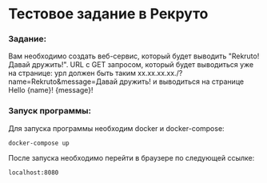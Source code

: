 # Тестовое задание в Рекруто
### Задание:
Вам необходимо создать веб-сервис, который будет выводить "Rekruto! Давай дружить!". 
URL с GET запросом, который будет выводиться уже на странице: урл должен быть таким xx.xx.xx.xx./?name=Rekruto&message=Давай дружить! и выводиться на странице Hello {name}! {message}!
### Запуск программы:
Для запуска программы необходим docker и docker-compose:
``` 
docker-compose up
```
После запуска необходимо перейти в браузере по следующей ссылке:
```
localhost:8080
```